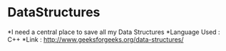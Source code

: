 # DataStructures
*I need a central place to save all my Data Structures
*Language Used : C++
*Link : http://www.geeksforgeeks.org/data-structures/
